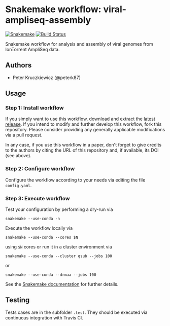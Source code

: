 # Snakemake workflow: viral-ampliseq-assembly

[![Snakemake](https://img.shields.io/badge/snakemake-≥5.2.0-brightgreen.svg)](https://snakemake.bitbucket.io)
[![Build Status](https://travis-ci.org/peterk87/viral-ampliseq-assembly.svg?branch=master)](https://travis-ci.com/peterk87/viral-ampliseq-assembly)

Snakemake workflow for analysis and assembly of viral genomes from IonTorrent AmpliSeq data.


## Authors

* Peter Kruczkiewicz (@peterk87)

## Usage

### Step 1: Install workflow

If you simply want to use this workflow, download and extract the [latest release](https://github.com/peterk87/viral-ampliseq-assembly/releases).
If you intend to modify and further develop this workflow, fork this repository. Please consider providing any generally applicable modifications via a pull request.

In any case, if you use this workflow in a paper, don't forget to give credits to the authors by citing the URL of this repository and, if available, its DOI (see above).

### Step 2: Configure workflow

Configure the workflow according to your needs via editing the file `config.yaml`.

### Step 3: Execute workflow

Test your configuration by performing a dry-run via

    snakemake --use-conda -n

Execute the workflow locally via

    snakemake --use-conda --cores $N

using `$N` cores or run it in a cluster environment via

    snakemake --use-conda --cluster qsub --jobs 100

or

    snakemake --use-conda --drmaa --jobs 100

See the [Snakemake documentation](https://snakemake.readthedocs.io) for further details.

## Testing

Tests cases are in the subfolder `.test`. They should be executed via continuous integration with Travis CI.

